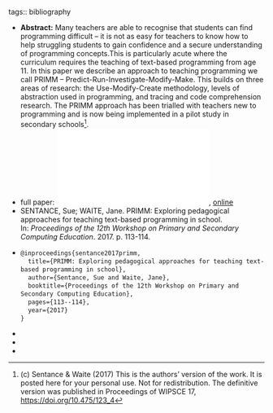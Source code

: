 tags:: bibliography

- **Abstract:** Many teachers are able to recognise that students can find programming difficult – it is not as easy for teachers to know how to help struggling students to gain confidence and a secure understanding of programming concepts.This is particularly acute where the curriculum requires the teaching of text-based programming from age 11. In this paper we describe an approach to teaching programming we call PRIMM – Predict-Run-Investigate-Modify-Make. This builds on three areas of research: the Use-Modify-Create methodology, levels of abstraction used in programming, and tracing and code comprehension research. The PRIMM approach has been trialled with teachers new to programming and is now being implemented in a pilot study in secondary schools[^1].
- full paper: ![local copy](../assets/version_pure_primm_1_1677693021035_0.pdf), [online](https://kclpure.kcl.ac.uk/portal/files/79583213/version_pure_primm_1.pdf)
- SENTANCE, Sue; WAITE, Jane. PRIMM: Exploring pedagogical approaches for teaching text-based programming in school. In: *Proceedings of the 12th Workshop on Primary and Secondary Computing Education*. 2017. p. 113-114.
- ```
  @inproceedings{sentance2017primm,
    title={PRIMM: Exploring pedagogical approaches for teaching text-based programming in school},
    author={Sentance, Sue and Waite, Jane},
    booktitle={Proceedings of the 12th Workshop on Primary and Secondary Computing Education},
    pages={113--114},
    year={2017}
  }
  ```
-
-
- [^1]: (c) Sentance & Waite (2017) This is the authors’ version of the work. It is posted here
  for your personal use. Not for redistribution. The definitive version was published in
  Proceedings of WIPSCE 17, https://doi.org/10.475/123_4